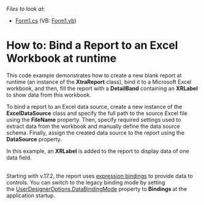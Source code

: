 <!-- default file list -->
*Files to look at*:

* [Form1.cs](./CS/BindingReportToExcelWorkbook/Form1.cs) (VB: [Form1.vb](./VB/BindingReportToExcelWorkbook/Form1.vb))
<!-- default file list end -->
# How to: Bind a Report to an Excel Workbook at runtime


<p>This code example demonstrates how to create a new blank report at runtime (an instance of the <strong>XtraReport</strong> class), bind it to a Microsoft Excel workbook, and then, fill the report with a <strong>DetailBand</strong> containing an <strong>XRLabel</strong> to show data from this workbook.</p>
<p>To bind a report to an Excel data source, create a new instance of the <strong>ExcelDataSource</strong> class and specify the full path to the source Excel file using the <strong>FileName</strong> property. Then, specify required settings used to extract data from the workbook and manually define the data source schema. Finally, assign the created data source to the report using the <strong>DataSource</strong> property.</p>
<p>In this example, an <strong>XRLabel</strong> is added to the report to display data of one data field.<br><br></p>
<p>Starting with v.17.2, the report uses <a href="https://documentation.devexpress.com/XtraReports/119236/Creating-Reports-in-Visual-Studio/Detailed-Guide-to-DevExpress-Reporting/Providing-Data-to-Reports/Data-Binding-Overview/Data-Binding-Modes">expression bindings</a> to provide data to controls. You can switch to the legacy binding mode by setting the <a href="https://documentation.devexpress.com/XtraReports/DevExpress.XtraReports.Configuration.UserDesignerOptions.DataBindingMode.property">UserDesignerOptions.DataBindingMode</a> property to <strong>Bindings </strong>at the application startup.</p>

<br/>


